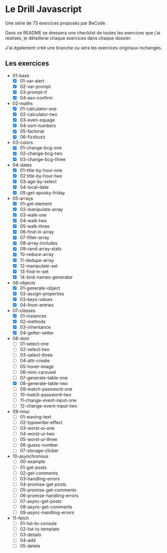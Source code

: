 # Le Drill Javascript
Une série de 73 exercices proposés par BeCode.

Dans ce README se dressera une checklist de toutes les exercices que j'ai réalisés, je détaillerai chaque exercices dans chaque dossier.

J'ai également créé une branche ou sera les exercices originaux inchangés.

## Les exercices
- 01-base
  - [x]  01-var-alert
  - [x]  02-var-prompt
  - [x]  03-prompt-if
  - [x]  04-asv-confirm
- 02-maths
  - [x] 01-calculator-one
  - [x] 02-calculator-two
  - [x] 03-even-squage
  - [x] 04-sort-numbers
  - [x] 05-factorial
  - [x] 06-fizzbuzz
- 03-colors
  - [x] 01-change-bcg-one
  - [x] 02-change-bcg-two
  - [x] 03-change-bcg-three
- 04-dates
  - [x] 01-title-by-hour-one
  - [x] 02 title-by-hour-two
  - [x] 03-age-by-select
  - [x] 04-local-date
  - [x] 05-get-spooky-friday
- 05-arrays
  - [x] 01-get-element  
  - [x] 02-manipulate-array
  - [x] 03-walk-one
  - [x] 04-walk-two
  - [x] 05-walk-three
  - [x] 06-find-in-array
  - [x] 07-filter-array
  - [x] 08-array-includes
  - [x] 09-rand-array-stats
  - [x] 10-reduce-array
  - [x] 11-dedupe-array
  - [x] 12-manipulate-set
  - [x] 13-find-in-set
  - [x] 14-bird-names-generator
- 06-objects
  - [x] 01-generate-object
  - [x] 02-assign-properties
  - [x] 03-keys-values
  - [x] 04-from-entries
- 07-classes
  - [x] 01-instances
  - [x] 02-methods
  - [x] 03-inheritance
  - [x] 04-getter-setter
- 08-dom
  - [ ] 01-select-one
  - [ ] 02-select-two
  - [ ] 03-select-three
  - [ ] 04-attr-create
  - [ ] 05-hover-image
  - [ ] 06-mini-carousel
  - [ ] 07-generate-table-one
  - [x] 08-generate-table-two
  - [ ] 09-match-password-one
  - [ ] 10-match-password-two
  - [ ] 11-change-event-input-one
  - [ ] 12-change-event-input-two
- 09-misc
  - [ ] 01-waving-text
  - [ ] 02-typewriter-effect
  - [ ] 03-worst-ui-one
  - [ ] 04-worst-ui-two
  - [ ] 05-worst-ui-three
  - [ ] 06-guess-number
  - [ ] 07-storage-clicker
- 10-asynchronous
  - [ ] 00-example
  - [ ] 01-get-posts
  - [ ] 02-get-comments
  - [ ] 03-handling-errors
  - [ ] 04-promise-get-posts
  - [ ] 05-promise-get-comments
  - [ ] 06-promise-handling-errors
  - [ ] 07-async-get-posts
  - [ ] 08-async-get-comments
  - [ ] 09-async-handling-errors
- 11-fetch
  - [ ] 01-list-to-console
  - [ ] 02-list-to-template
  - [ ] 03-details
  - [ ] 04-add
  - [ ] 05-delete